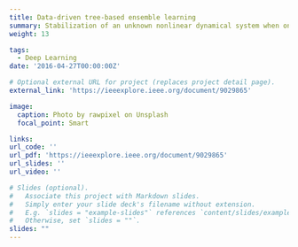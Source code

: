 ```yaml
---
title: Data-driven tree-based ensemble learning 
summary: Stabilization of an unknown nonlinear dynamical system when only data samples from its dynamics are available (via ensemble learning)  <br /> **Related Publications:** <br /> **Data-driven S. of Nonlinear Systems via Tree-Based Ensemble Learning  (CDC 2019)**
weight: 13

tags:
  - Deep Learning
date: '2016-04-27T00:00:00Z'

# Optional external URL for project (replaces project detail page).
external_link: 'https://ieeexplore.ieee.org/document/9029865'

image:
  caption: Photo by rawpixel on Unsplash
  focal_point: Smart

links:
url_code: ''
url_pdf: 'https://ieeexplore.ieee.org/document/9029865'
url_slides: ''
url_video: ''

# Slides (optional).
#   Associate this project with Markdown slides.
#   Simply enter your slide deck's filename without extension.
#   E.g. `slides = "example-slides"` references `content/slides/example-slides.md`.
#   Otherwise, set `slides = ""`.
slides: ""
---
```

